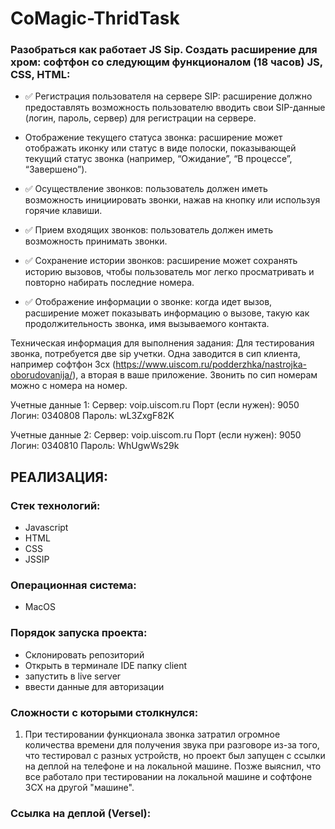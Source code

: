 # CoMagic-ThridTask

### Разобраться как работает JS Sip. Создать расширение для хром: софтфон со следующим функционалом (18 часов) JS, CSS, HTML:

-   ✅ Регистрация пользователя на сервере SIP: расширение должно предоставлять возможность пользователю вводить свои SIP-данные (логин, пароль, сервер) для регистрации на сервере.

-   Отображение текущего статуса звонка: расширение может отображать иконку или статус в виде полоски, показывающей текущий статус звонка (например, “Ожидание”, “В процессе”, “Завершено”).

-   ✅ Осуществление звонков: пользователь должен иметь возможность инициировать звонки, нажав на кнопку или используя горячие клавиши.

-   ✅ Прием входящих звонков: пользователь должен иметь возможность принимать звонки.

-   ✅ Сохранение истории звонков: расширение может сохранять историю вызовов, чтобы пользователь мог легко просматривать и повторно набирать последние номера.

-   ✅ Отображение информации о звонке: когда идет вызов, расширение может показывать информацию о вызове, такую как продолжительность звонка, имя вызываемого контакта.

Техническая информация для выполнения задания:
Для тестирования звонка, потребуется две sip учетки. Одна заводится в сип клиента, например софтфон 3сх (https://www.uiscom.ru/podderzhka/nastrojka-oborudovanija/), а вторая в ваше приложение. Звонить по сип номерам можно с номера на номер.

Учетные данные 1:
Сервер: voip.uiscom.ru
Порт (если нужен): 9050
Логин: 0340808
Пароль: wL3ZxgF82K

Учетные данные 2:
Сервер: voip.uiscom.ru
Порт (если нужен): 9050
Логин: 0340810
Пароль: WhUgwWs29k

## РЕАЛИЗАЦИЯ:

### Стек технологий:

-   Javascript
-   HTML
-   CSS
-   JSSIP

### Операционная система:

-   MacOS

### Порядок запуска проекта:

-   Склонировать репозиторий
-   Открыть в терминале IDE папку client
-   запустить в live server
-   ввести данные для авторизации

### Сложности с которыми столкнулся:

1. При тестировании функционала звонка затратил огромное количества времени для получения звука при разговоре из-за того, что тестировал с разных устройств, но проект был запущен с ссылки на деплой на телефоне и на локальной машине. Позже выяснил, что все работало при тестировании на локальной машине и софтфоне 3СХ на другой "машине".

### Ссылка на деплой (Versel):
